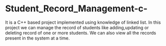 # Student_Record_Management-c-
It is a C++ based project implemented using knowledge of linked list.  In this project we can manage the record of students like adding,updating or deleting record of one or more students. We can also view all the records present in the system at a time. 
